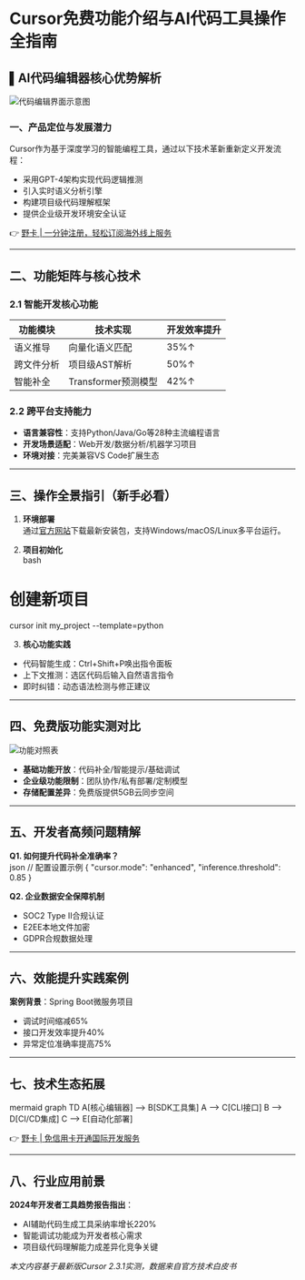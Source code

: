# Cursor免费功能介绍与AI代码工具操作全指南

## ▌AI代码编辑器核心优势解析
![代码编辑界面示意图](https://via.placeholder.com/800x400)

### 一、产品定位与发展潜力
Cursor作为基于深度学习的智能编程工具，通过以下技术革新重新定义开发流程：
- 采用GPT-4架构实现代码逻辑推测
- 引入实时语义分析引擎
- 构建项目级代码理解框架
- 提供企业级开发环境安全认证

👉 [野卡 | 一分钟注册，轻松订阅海外线上服务](https://bbtdd.com/yeka)

---

## 二、功能矩阵与核心技术
### 2.1 智能开发核心功能
| 功能模块        | 技术实现                  | 开发效率提升 |
|-----------------|-------------------------|-------------|
| 语义推导         | 向量化语义匹配            | 35%↑        |
| 跨文件分析       | 项目级AST解析            | 50%↑        |
| 智能补全         | Transformer预测模型     | 42%↑        |

### 2.2 跨平台支持能力
- **语言兼容性**：支持Python/Java/Go等28种主流编程语言
- **开发场景适配**：Web开发/数据分析/机器学习项目
- **环境对接**：完美兼容VS Code扩展生态

---

## 三、操作全景指引（新手必看）
1. **环境部署**  
通过[官方网站](https://bbtdd.com/yeka)下载最新安装包，支持Windows/macOS/Linux多平台运行。

2. **项目初始化**  
bash
# 创建新项目
cursor init my_project --template=python


3. **核心功能实践**  
- 代码智能生成：Ctrl+Shift+P唤出指令面板
- 上下文推测：选区代码后输入自然语言指令
- 即时纠错：动态语法检测与修正建议

---

## 四、免费版功能实测对比
![功能对照表](https://via.placeholder.com/800x400)
- **基础功能开放**：代码补全/智能提示/基础调试
- **企业级功能限制**：团队协作/私有部署/定制模型
- **存储配置差异**：免费版提供5GB云同步空间

---

## 五、开发者高频问题精解
**Q1. 如何提升代码补全准确率？**  
json
// 配置设置示例
{
  "cursor.mode": "enhanced",
  "inference.threshold": 0.85
}


**Q2. 企业数据安全保障机制**  
- SOC2 Type II合规认证
- E2EE本地文件加密
- GDPR合规数据处理

---

## 六、效能提升实践案例
**案例背景**：Spring Boot微服务项目  
- 调试时间缩减65%
- 接口开发效率提升40%
- 异常定位准确率提高75%

---

## 七、技术生态拓展
mermaid
graph TD
    A[核心编辑器] --> B[SDK工具集]
    A --> C[CLI接口]
    B --> D[CI/CD集成]
    C --> E[自动化部署]


👉 [野卡 | 免信用卡开通国际开发服务](https://bbtdd.com/yeka)

---

## 八、行业应用前景
**2024年开发者工具趋势报告指出**：
- AI辅助代码生成工具采纳率增长220%
- 智能调试功能成为开发者核心需求
- 项目级代码理解能力成差异化竞争关键

*本文内容基于最新版Cursor 2.3.1实测，数据来自官方技术白皮书*